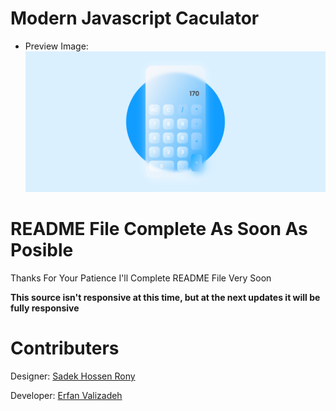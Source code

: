 # Modern Javascript Caculator
- Preview Image:
![Modern Javascript Calculator](https://github.com/AboutErfan/modernCalculator/blob/master/preview.png?raw=true)

# README File Complete As Soon As Posible
Thanks For Your Patience I'll Complete README File Very Soon

**This source isn't responsive at this time, but at the next updates it will be fully responsive** 

# Contributers
Designer: [Sadek Hossen Rony](https://www.figma.com/@sadekui)

Developer: [Erfan Valizadeh](https://www.github.com/AboutErfan)
